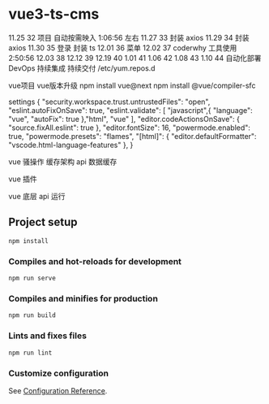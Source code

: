 # vue3-ts-cms

11.25 32 项目 自动按需映入 1:06:56 左右
11.27 33 封装 axios
11.29 34 封装 axios
11.30 35 登录 封装 ts
12.01 36 菜单
12.02 37 coderwhy 工具使用 2:50:56
12.03 38 
12.12 39 
12.19 40 
1.01 41 
1.06 42 
1.08 43 
1.10 44 自动化部署
DevOps 持续集成 持续交付
/etc/yum.repos.d




vue项目 vue版本升级
npm install vue@next
npm install @vue/compiler-sfc


settings
{
    "security.workspace.trust.untrustedFiles": "open",
    "eslint.autoFixOnSave": true,
    "eslint.validate": [
        "javascript",{
            "language": "vue",
            "autoFix": true
        },"html",
        "vue"
    ],
    "editor.codeActionsOnSave": {
        "source.fixAll.eslint": true
    },
    "editor.fontSize": 16,
    "powermode.enabled": true,
    "powermode.presets": "flames",
    "[html]": {
        "editor.defaultFormatter": "vscode.html-language-features"
    },
}






vue 骚操作
缓存架构
api 数据缓存

vue 插件

vue 底层 api 运行

## Project setup

```
npm install
```

### Compiles and hot-reloads for development

```
npm run serve
```

### Compiles and minifies for production

```
npm run build
```

### Lints and fixes files

```
npm run lint
```

### Customize configuration

See [Configuration Reference](https://cli.vuejs.org/config/).
